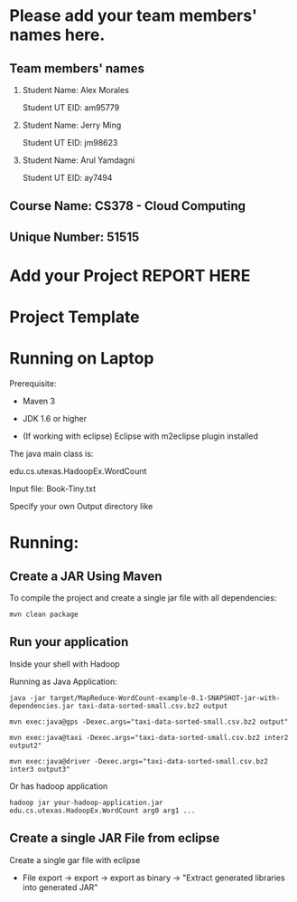 # Please add your team members' names here. 

## Team members' names 

1. Student Name: Alex Morales

   Student UT EID: am95779

2. Student Name: Jerry Ming

   Student UT EID: jm98623

3. Student Name: Arul Yamdagni

   Student UT EID: ay7494

 

##  Course Name: CS378 - Cloud Computing 

##  Unique Number: 51515
    


# Add your Project REPORT HERE 


# Project Template

# Running on Laptop     ####

Prerequisite:

- Maven 3

- JDK 1.6 or higher

- (If working with eclipse) Eclipse with m2eclipse plugin installed


The java main class is:

edu.cs.utexas.HadoopEx.WordCount 

Input file:  Book-Tiny.txt  

Specify your own Output directory like 

# Running:




## Create a JAR Using Maven 

To compile the project and create a single jar file with all dependencies: 
	
```	mvn clean package ```



## Run your application
Inside your shell with Hadoop

Running as Java Application:

```java -jar target/MapReduce-WordCount-example-0.1-SNAPSHOT-jar-with-dependencies.jar taxi-data-sorted-small.csv.bz2 output``` 

```mvn exec:java@gps -Dexec.args="taxi-data-sorted-small.csv.bz2 output"```

```mvn exec:java@taxi -Dexec.args="taxi-data-sorted-small.csv.bz2 inter2 output2"```

```mvn exec:java@driver -Dexec.args="taxi-data-sorted-small.csv.bz2 inter3 output3"```

Or has hadoop application

```hadoop jar your-hadoop-application.jar edu.cs.utexas.HadoopEx.WordCount arg0 arg1 ... ```



## Create a single JAR File from eclipse



Create a single gar file with eclipse 

*  File export -> export  -> export as binary ->  "Extract generated libraries into generated JAR"
